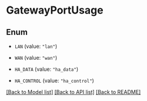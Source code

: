 # GatewayPortUsage

## Enum


* `LAN` (value: `"lan"`)

* `WAN` (value: `"wan"`)

* `HA_DATA` (value: `"ha_data"`)

* `HA_CONTROL` (value: `"ha_control"`)


[[Back to Model list]](../README.md#documentation-for-models) [[Back to API list]](../README.md#documentation-for-api-endpoints) [[Back to README]](../README.md)


